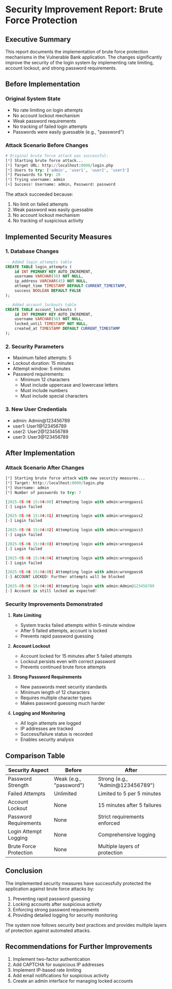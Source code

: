 # Security Improvement Report: Brute Force Protection

## Executive Summary
This report documents the implementation of brute force protection mechanisms in the Vulnerable Bank application. The changes significantly improve the security of the login system by implementing rate limiting, account lockout, and strong password requirements.

## Before Implementation

### Original System State
- No rate limiting on login attempts
- No account lockout mechanism
- Weak password requirements
- No tracking of failed login attempts
- Passwords were easily guessable (e.g., "password")

### Attack Scenario Before Changes
```python
# Original brute force attack was successful:
[*] Starting brute force attack...
[*] Target URL: http://localhost:8000/login.php
[*] Users to try: ['admin', 'user1', 'user2', 'user3']
[*] Passwords to try: 20
[*] Trying username: admin
[+] Success! Username: admin, Password: password
```

The attack succeeded because:
1. No limit on failed attempts
2. Weak password was easily guessable
3. No account lockout mechanism
4. No tracking of suspicious activity

## Implemented Security Measures

### 1. Database Changes
```sql
-- Added login_attempts table
CREATE TABLE login_attempts (
    id INT PRIMARY KEY AUTO_INCREMENT,
    username VARCHAR(50) NOT NULL,
    ip_address VARCHAR(45) NOT NULL,
    attempt_time TIMESTAMP DEFAULT CURRENT_TIMESTAMP,
    success BOOLEAN DEFAULT FALSE
);

-- Added account_lockouts table
CREATE TABLE account_lockouts (
    id INT PRIMARY KEY AUTO_INCREMENT,
    username VARCHAR(50) NOT NULL,
    locked_until TIMESTAMP NOT NULL,
    created_at TIMESTAMP DEFAULT CURRENT_TIMESTAMP
);
```

### 2. Security Parameters
- Maximum failed attempts: 5
- Lockout duration: 15 minutes
- Attempt window: 5 minutes
- Password requirements:
  - Minimum 12 characters
  - Must include uppercase and lowercase letters
  - Must include numbers
  - Must include special characters

### 3. New User Credentials
- admin: Admin@123456789
- user1: User1@123456789
- user2: User2@123456789
- user3: User3@123456789

## After Implementation

### Attack Scenario After Changes
```python
[*] Starting brute force attack with new security measures...
[*] Target: http://localhost:8000/login.php
[*] Username: admin
[*] Number of passwords to try: 7

[2025-05-06 15:04:00] Attempting login with admin:wrongpass1
[-] Login failed

[2025-05-06 15:04:01] Attempting login with admin:wrongpass2
[-] Login failed

[2025-05-06 15:04:02] Attempting login with admin:wrongpass3
[-] Login failed

[2025-05-06 15:04:03] Attempting login with admin:wrongpass4
[-] Login failed

[2025-05-06 15:04:04] Attempting login with admin:wrongpass5
[-] Login failed

[2025-05-06 15:04:05] Attempting login with admin:wrongpass6
[-] ACCOUNT LOCKED! Further attempts will be blocked

[2025-05-06 15:04:06] Attempting login with admin:Admin@123456789
[-] Account is still locked as expected!
```

### Security Improvements Demonstrated

1. **Rate Limiting**
   - System tracks failed attempts within 5-minute window
   - After 5 failed attempts, account is locked
   - Prevents rapid password guessing

2. **Account Lockout**
   - Account locked for 15 minutes after 5 failed attempts
   - Lockout persists even with correct password
   - Prevents continued brute force attempts

3. **Strong Password Requirements**
   - New passwords meet security standards
   - Minimum length of 12 characters
   - Requires multiple character types
   - Makes password guessing much harder

4. **Logging and Monitoring**
   - All login attempts are logged
   - IP addresses are tracked
   - Success/failure status is recorded
   - Enables security analysis

## Comparison Table

| Security Aspect | Before | After |
|----------------|---------|--------|
| Password Strength | Weak (e.g., "password") | Strong (e.g., "Admin@123456789") |
| Failed Attempts | Unlimited | Limited to 5 per 5 minutes |
| Account Lockout | None | 15 minutes after 5 failures |
| Password Requirements | None | Strict requirements enforced |
| Login Attempt Logging | None | Comprehensive logging |
| Brute Force Protection | None | Multiple layers of protection |

## Conclusion

The implemented security measures have successfully protected the application against brute force attacks by:
1. Preventing rapid password guessing
2. Locking accounts after suspicious activity
3. Enforcing strong password requirements
4. Providing detailed logging for security monitoring

The system now follows security best practices and provides multiple layers of protection against automated attacks.

## Recommendations for Further Improvements

1. Implement two-factor authentication
2. Add CAPTCHA for suspicious IP addresses
3. Implement IP-based rate limiting
4. Add email notifications for suspicious activity
5. Create an admin interface for managing locked accounts 